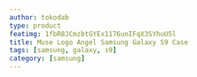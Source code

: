 ```yaml
---
author: tokodab
type: product
featimg: 1fbR8JCmzbtGYEx1176unIFqX3SYhuU5l
title: Muse Logo Angel Samsung Galaxy S9 Case
tags: [samsung, galaxy, s9]
category: [samsung]
---
```

